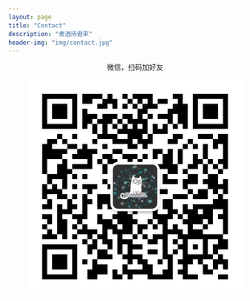 ```yaml
---
layout: page
title: "Contact"
description: "煮酒待君来"
header-img: "img/contact.jpg"
---
```




<center>

微信，扫码加好友

<p><img src="/img/weixin.jpg" align="center"></p>


</center>


